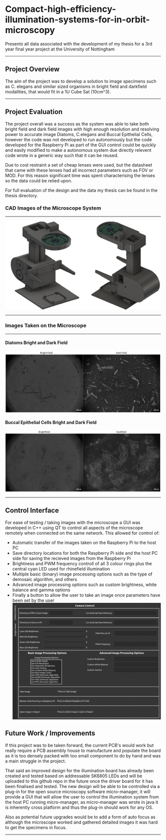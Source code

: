 # Compact-high-efficiency-illumination-systems-for-in-orbit-microscopy
Presents all data associated with the development of my thesis for a 3rd year final year project at the University of Nottingham
***
## Project Overview
The aim of the project was to develop a solution to image specimens such as C. elegans and similar sized organisms in bright field and darkfield modalities, that would fit in a 1U Cube Sat (10cm^3).

***
## Project Evaluation
The project overall was a success as the system was able to take both bright field and dark field images with high enough resolution and resolving power to accurate image Diatoms, C.elegans and Buccal Epithelial Cells, however the code was not developed to run autonomously but the code developed for the Raspberry Pi as part of the GUI control could be quickly and easily modified to make a autonomous system due directly relevent code wrote in a generic way such that it can be reused.

Due to cost restraint a set of cheap lenses were used, but the datasheet that came with these lenses had all incorrect parameters such as FOV or MOD. For this reason significant time was spent characterising the lenses so the data could be relied upon.

For full evaluation of the design and the data my thesis can be found in the thesis directory.

### CAD Images of the Microscope System
***
![Alt Text](Microscope_CAD_Designs/Final_Microscope_CAD_Images/Front_and_Back_CAD.png "Diatoms Bright and Dark Field")
***

### Images Taken on the Microscope
***
#### Diatoms Bright and Dark Field
![Alt Text](Results/diatoms_bright_and_dark_field.png "Diatoms Bright and Dark Field")

#### Buccal Epithelial Cells Bright and Dark Field
![Alt Text](Results/Buccal_Epithelial_Cells_Bright_and_Dark_Field.png "Buccal Epithelial Bright and Dark Field")
***
## Control Interface
For ease of testing / taking images with the microscope a GUI was developed in C++ using QT to control all aspects of the microscope remotely when connected on the same network. This allowed for control of:
- Automatic transfer of the images taken on the Raspberry Pi to the host PC
- Save directory locations for both the Raspberry Pi side and the host PC side for saving the recieved images from the Raspberry Pi
- Brightness and PWM frequency controll of all 3 colour rings plus the central cyan LED used for rhinefield illumination
- Multiple basic (binary) image processing options such as the type of demosaic algorithm, and others
- Advanced image processing options such as custom brightness, white balance and gamma options
- Finally a button to allow the user to take an image once parameters have been set by the user
![Alt Text](Code/GUI_Overview.png "GUI Overview")

## Future Work / Improvements
If this project was to be taken forward, the current PCB's would work but really require a PCB assembly house to manufacture and populate the board as it is too densely packed with too small component to do by hand and was a main struggle in the project.

That said an improved design for the illumination board has already been created and tested based on addressable SK6805 LEDs and will be uploaded to this github repo in the future once the driver board for it has been finalised and tested.
The new design will be able to be controlled via a plug-in for the open source microscopy software micro-manager, it will provide a GUI that will allow the user to control the illumination system from the host PC running micro-manager, as micro-manager
was wrote in java it is inherently cross platform and thus the plug-in should work for any OS.

Also as potential future upgrades would be to add a form of auto focus as although the microscope worked and gathered detailed images it was hard to get the specimens in focus.
***


